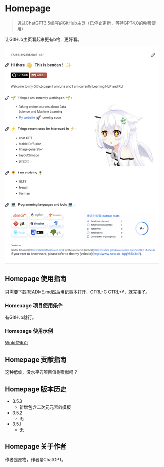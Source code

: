 # Homepage

> 通过ChatGPT3.5编写的GitHub主页（已停止更新，等待GPT4.0的免费使用）

让GitHub主页看起来更有b格，更好看。

![](https://github.com/1728643928/Homepage/blob/main/image/Homepage.png)

## Homepage 使用指南

只需要下载README.md然后用记事本打开，CTRL+C CTRL+V，就完事了。

### Homepage 项目使用条件

有GitHub就行。

### Homepage 使用示例

[Wuki使用页](https://github.com/1728643928/Homepage/wiki/Homepage-%E4%BD%BF%E7%94%A8%E7%A4%BA%E4%BE%8B)

## Homepage 贡献指南

这种低级，没水平的项目值得贡献吗？

## Homepage 版本历史

* 3.5.3
    * 新增包含二次元元素的模板
* 3.5.2
    * 无
* 3.5.1
    * 无

## Homepage 关于作者

作者是废物，作者是ChatGPT。
